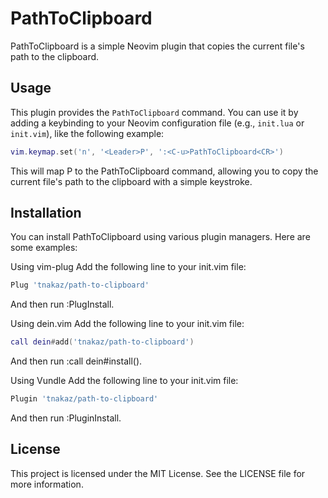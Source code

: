 # PathToClipboard

PathToClipboard is a simple Neovim plugin that copies the current file's path to the clipboard.

## Usage

This plugin provides the `PathToClipboard` command. You can use it by adding a keybinding to your Neovim configuration file (e.g., `init.lua` or `init.vim`), like the following example:

```lua
vim.keymap.set('n', '<Leader>P', ':<C-u>PathToClipboard<CR>')
```
This will map <Leader>P to the PathToClipboard command, allowing you to copy the current file's path to the clipboard with a simple keystroke.

## Installation
You can install PathToClipboard using various plugin managers. Here are some examples:

Using vim-plug
Add the following line to your init.vim file:

```lua
Plug 'tnakaz/path-to-clipboard'
```
And then run :PlugInstall.

Using dein.vim
Add the following line to your init.vim file:

```lua
call dein#add('tnakaz/path-to-clipboard')
```
And then run :call dein#install().

Using Vundle
Add the following line to your init.vim file:

```lua
Plugin 'tnakaz/path-to-clipboard'
```
And then run :PluginInstall.

## License
This project is licensed under the MIT License. See the LICENSE file for more information.
